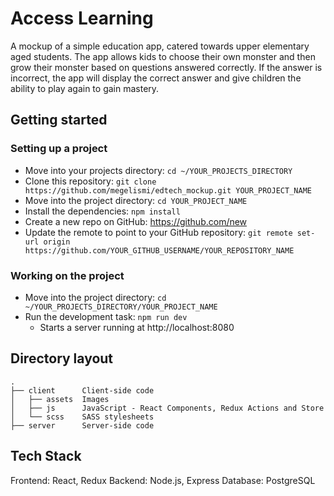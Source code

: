 # Access Learning 

A mockup of a simple education app, catered towards upper elementary aged students. The app allows kids to choose their own monster and then grow their monster based on questions answered correctly. If the answer is incorrect, the app will display the correct answer and give children the ability to play again to gain mastery. 

## Getting started

### Setting up a project

* Move into your projects directory: `cd ~/YOUR_PROJECTS_DIRECTORY`
* Clone this repository: `git clone https://github.com/megelismi/edtech_mockup.git YOUR_PROJECT_NAME`
* Move into the project directory: `cd YOUR_PROJECT_NAME`
* Install the dependencies: `npm install`
* Create a new repo on GitHub: https://github.com/new
* Update the remote to point to your GitHub repository: `git remote set-url origin https://github.com/YOUR_GITHUB_USERNAME/YOUR_REPOSITORY_NAME`

### Working on the project

* Move into the project directory: `cd ~/YOUR_PROJECTS_DIRECTORY/YOUR_PROJECT_NAME`
* Run the development task: `npm run dev`
    * Starts a server running at http://localhost:8080

## Directory layout

```
.
├── client      Client-side code
│   ├── assets  Images
│   ├── js      JavaScript - React Components, Redux Actions and Store
│   └── scss    SASS stylesheets
├── server      Server-side code

```

## Tech Stack

Frontend: React, Redux
Backend: Node.js, Express
Database: PostgreSQL
